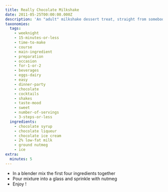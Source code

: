 ```yaml
---
title: Really Chocolate Milkshake
date: 2011-05-25T00:00:00.000Z
description: 'An "adult" milkshake dessert treat, straight from somebody''s mother''s kitchen!'
taxonomies:
  tags:
    - weeknight
    - 15-minutes-or-less
    - time-to-make
    - course
    - main-ingredient
    - preparation
    - occasion
    - for-1-or-2
    - beverages
    - eggs-dairy
    - easy
    - dinner-party
    - chocolate
    - cocktails
    - shakes
    - taste-mood
    - sweet
    - number-of-servings
    - 3-steps-or-less
  ingredients:
    - chocolate syrup
    - chocolate liqueur
    - chocolate ice cream
    - 2% low-fat milk
    - ground nutmeg
    - ice
extra:
  minutes: 5
---
```

 - In a blender mix the first four ingredients together
 - Pour mixture into a glass and sprinkle with nutmeg
 - Enjoy !
